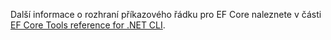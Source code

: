 Další informace o rozhraní příkazového řádku pro EF Core naleznete v části [EF Core Tools reference for .NET CLI](/ef/core/miscellaneous/cli/dotnet).